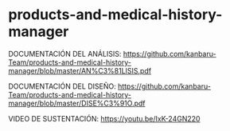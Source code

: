 # products-and-medical-history-manager

DOCUMENTACIÓN DEL ANÁLISIS:
https://github.com/kanbaru-Team/products-and-medical-history-manager/blob/master/AN%C3%81LISIS.pdf

DOCUMENTACIÓN DEL DISEÑO:
https://github.com/kanbaru-Team/products-and-medical-history-manager/blob/master/DISE%C3%91O.pdf

VIDEO DE SUSTENTACIÓN:
https://youtu.be/IxK-24GN220
